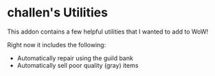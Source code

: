 # challen's Utilities

This addon contains a few helpful utilities that I wanted to add to WoW!

Right now it includes the following:
* Automatically repair using the guild bank
* Automatically sell poor quality (gray) items
